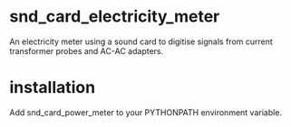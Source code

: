 snd_card_electricity_meter
==========================

An electricity meter using a sound card to digitise signals from 
current transformer probes and AC-AC adapters.

installation
============

Add snd_card_power_meter to your PYTHONPATH environment variable.

